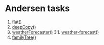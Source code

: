 # Andersen tasks

1. [flat()](./flat.js)
2. [deepCopy()](./deepCopy.js)
3. [weatherForecaster()](./weatherForecaster)
3.1. [weather-forecast()](./weather-forecast)
4. [familyTree()](./familyTree)
